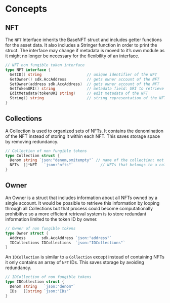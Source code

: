 # Concepts

## NFT

The `NFT` Interface inherits the BaseNFT struct and includes getter functions for the asset data. It also includes a Stringer function in order to print the struct. The interface may change if metadata is moved to it’s own module as it might no longer be necessary for the flexibility of an interface.

```go
// NFT non fungible token interface
type NFT interface {
  GetID() string                    // unique identifier of the NFT
  GetOwner() sdk.AccAddress         // gets owner account of the NFT
  SetOwner(address sdk.AccAddress)  // gets owner account of the NFT
  GetTokenURI() string              // metadata field: URI to retrieve the of chain metadata of the NFT
  EditMetadata(tokenURI string)     // edit metadata of the NFT
  String() string                   // string representation of the NFT object
}
```

## Collections

A Collection is used to organized sets of NFTs. It contains the denomination of the NFT instead of storing it within each NFT. This saves storage space by removing redundancy.

```go
// Collection of non fungible tokens
type Collection struct {
  Denom string `json:"denom,omitempty"` // name of the collection; not exported to clients
  NFTs  []*NFT   `json:"nfts"`            // NFTs that belongs to a collection
}
```

## Owner

An Owner is a struct that includes information about all NFTs owned by a single account. It would be possible to retrieve this information by looping through all Collections but that process could become computationally prohibitive so a more efficient retrieval system is to store redundant information limited to the token ID by owner.

```go
// Owner of non fungible tokens
type Owner struct {
  Address       sdk.AccAddress `json:"address"`
  IDCollections IDCollections  `json:"IDCollections"`
}
```

An `IDCollection` is similar to a `Collection` except instead of containing NFTs it only contains an array of `NFT` IDs. This saves storage by avoiding redundancy.

```go
// IDCollection of non fungible tokens
type IDCollection struct {
  Denom string   `json:"denom"`
  IDs   []string `json:"IDs"`
}
